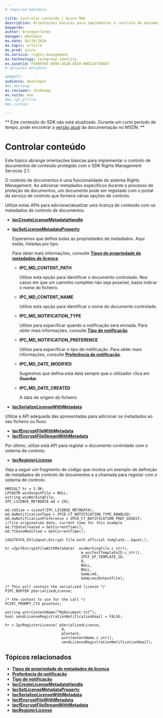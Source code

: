 ```yaml
---
# required metadata

title: Controlar conteúdo | Azure RMS
description: Orientações básicas para implementar o controlo de documentos
keywords:
author: bruceperlerms
manager: mbaldwin
ms.date: 04/28/2016
ms.topic: article
ms.prod: azure
ms.service: rights-management
ms.technology: techgroup-identity
ms.assetid: F5089765-9D94-452B-85E0-00D22675D847
# optional metadata

#ROBOTS:
audience: developer
#ms.devlang:
ms.reviewer: shubhamp
ms.suite: ems
#ms.tgt_pltfrm:
#ms.custom:

---
```

** Este conteúdo do SDK não está atualizado. Durante um curto período de tempo, pode encontrar a [versão atual](https://msdn.microsoft.com/library/windows/desktop/hh535290(v=vs.85).aspx) da documentação no MSDN. **
# Controlar conteúdo

Este tópico abrange orientações básicas para implementar o controlo de documentos de conteúdo protegido com o SDK Rights Management Services 2.1.

O controlo de documentos é uma funcionalidade do sistema Rights Management. Ao adicionar metadados específicos durante o processo de proteção de documentos, um documento pode ser registado com o portal do serviço de controlo que fornece várias opções de controlo.

Utilize estas APIs para adicionar/atualizar uma licença de conteúdo com os metadados de controlo de documentos.

-   [**IpcCreateLicenseMetadataHandle**](/rights-management/sdk/2.1/api/win/functions#msipc_ipccreatelicensemetadatahandle)
-   [**IpcSetLicenseMetadataProperty**](/rights-management/sdk/2.1/api/win/functions#msipc_ipcsetlicensemetadataproperty)

    Esperamos que defina todas as propriedades de metadados. Aqui estão, listadas por tipo.

    Para obter mais informações, consulte [**Tipos de propriedade de metadados de licença**](/rights-management/sdk/2.1/api/win/license%20metadata%20property%20types#msipc_license_metadata_property_types).

    -   **IPC\_MD\_CONTENT\_PATH**

        Utilize esta opção para identificar o documento controlado. Nos casos em que um caminho completo não seja possível, basta indicar o nome do ficheiro.

    -   **IPC\_MD\_CONTENT\_NAME**

        Utilize esta opção para identificar o nome do documento controlado.

    -   **IPC\_MD\_NOTIFICATION\_TYPE**

        Utilize para especificar quando a notificação será enviada. Para obter mais informações, consulte [**Tipo de notificação**](/rights-management/sdk/2.1/api/win/notification%20type#msipc_notification_type).

    -   **IPC\_MD\_NOTIFICATION\_PREFERENCE**

        Utilize para especificar o tipo de notificação. Para obter mais informações, consulte [**Preferência de notificação**](/rights-management/sdk/2.1/api/win/constants#msipc_notification_preference).

    -   **IPC\_MD\_DATE\_MODIFIED**

        Sugerimos que defina esta data sempre que o utilizador clica em **Guardar**.

    -   **IPC\_MD\_DATE\_CREATED**

        A data de origem do ficheiro.

-   [**IpcSerializeLicenseWithMetadata**](/rights-management/sdk/2.1/api/win/functions#msipc_ipcserializelicensemetadata)

Utilize a API adequada das apresentadas para adicionar os metadados ao seu ficheiro ou fluxo.

-   [**IpcfEncryptFileWithMetadata**](/rights-management/sdk/2.1/api/win/functions#msipc_ipcfencryptfilewithmetadata)
-   [**IpcfEncryptFileStreamWithMetadata**](/rights-management/sdk/2.1/api/win/functions#msipc_ipcfencryptfilestreamwithmetadata)

Por último, utilize esta API para registar o documento controlado com o sistema de controlo.

-   [**IpcRegisterLicense**](/rights-management/sdk/2.1/api/win/functions#msipc_ipcregisterlicense)

Veja a seguir um fragmento de código que mostra um exemplo de definição de metadados de controlo de documentos e a chamada para registar com o sistema de controlo.



    HRESULT hr = S_OK;
    LPCWSTR wszOutputFile = NULL;
    wstring wszWorkingFile;
    IPC_LICENSE_METADATA md = {0};

    md.cbSize = sizeof(IPC_LICENSE_METADATA);
    md.dwNotificationType = IPCD_CT_NOTIFICATION_TYPE_ENABLED;
    md.dwNotificationPreference = IPCD_CT_NOTIFICATION_PREF_DIGEST;
    //file origination date, current time for this example
    md.ftDateCreated = GetCurrentTime();
    md.ftDateModified = GetCurrentTime();

    LOGSTATUS_EX(L&quot;Encrypt file with official template...&quot;);

    hr =IpcfEncryptFileWithMetadata(  wszWorkingFile.c_str(),
                                       m_wszTestTemplateID.c_str(),
                                       IPCF_EF_TEMPLATE_ID,
                                       0,
                                       NULL,
                                       NULL,
                                       &amp;md,
                                       &amp;wszOutputFile);

    /* This will contain the serialized license */
    PIPC_BUFFER pSerializedLicense;

    /* the context to use for the call */
    PCIPC_PROMPT_CTX pContext;

    wstring wstrContentName(“MyDocument.txt”);
    bool sendLicenseRegistrationNotificationEmail = FALSE;

    hr = IpcRegisterLicense( pSerializedLicense,
                              0,
                              pContext,
                              wstrContentName.c_str(),
                              sendLicenseRegistrationNotificationEmail);


## Tópicos relacionados


* [**Tipos de propriedade de metadados de licença**](/rights-management/sdk/2.1/api/win/license%20metadata%20property%20types#msipc_license_metadata_property_types)
* [**Preferência de notificação**](/rights-management/sdk/2.1/api/win/constants#msipc_notification_preference)
* [**Tipo de notificação**](/rights-management/sdk/2.1/api/win/notification%20type#msipc_notification_type)
* [**IpcCreateLicenseMetadataHandle**](/rights-management/sdk/2.1/api/win/functions#msipc_ipccreatelicensemetadatahandle)
* [**IpcSetLicenseMetadataProperty**](/rights-management/sdk/2.1/api/win/functions#msipc_ipcsetlicensemetadataproperty)
* [**IpcSerializeLicenseWithMetadata**](/rights-management/sdk/2.1/api/win/functions#msipc_ipcserializelicensemetadata)
* [**IpcfEncryptFileWithMetadata**](/rights-management/sdk/2.1/api/win/functions#msipc_ipcfencryptfilewithmetadata)
* [**IpcfEncryptFileStreamWithMetadata**](/rights-management/sdk/2.1/api/win/functions#msipc_ipcfencryptfilestreamwithmetadata)
* [**IpcRegisterLicense**](/rights-management/sdk/2.1/api/win/functions#msipc_ipcregisterlicense)
 

 


<!--HONumber=Jun16_HO1-->


